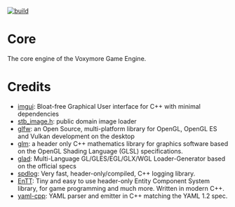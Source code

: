 [![build](https://github.com/Sayama3/VoxymoreCore/actions/workflows/cmake.yml/badge.svg)](https://github.com/Sayama3/VoxymoreCore/actions/workflows/cmake.yml)

# Core
 
The core engine of the Voxymore Game Engine.

# Credits

- [imgui](https://github.com/ocornut/imgui): Bloat-free Graphical User interface for C++ with minimal dependencies
- [stb_image.h](https://github.com/nothings/stb/blob/master/stb_image.h): public domain image loader
- [glfw](https://www.glfw.org): an Open Source, multi-platform library for OpenGL, OpenGL ES and Vulkan development on the desktop
- [glm](https://github.com/g-truc/glm): a header only C++ mathematics library for graphics software based on the OpenGL Shading Language (GLSL) specifications.
- [glad](https://glad.dav1d.de): Multi-Language GL/GLES/EGL/GLX/WGL Loader-Generator based on the official specs
- [spdlog](https://github.com/gabime/spdlog): Very fast, header-only/compiled, C++ logging library.
- [EnTT](https://github.com/skypjack/entt): Tiny and easy to use header-only Entity Component System library, for game programming and much more. Written in modern C++.
- [yaml-cpp](https://github.com/jbeder/yaml-cpp): YAML parser and emitter in C++ matching the YAML 1.2 spec.
